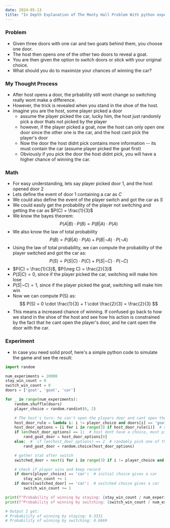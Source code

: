 ```yaml
---
date: 2024-05-13
title: "In Depth Explanation of The Monty Hall Problem With python experiment Code" 
---
```

### Problem
- Given three doors with one car and two goats behind them, you choose one door.
- The host then opens one of the other two doors to reveal a goat.
- You are then given the option to switch doors or stick with your original choice.
- What should you do to maximize your chances of winning the car?

### My Thought Process
- After host opens a door, the prbability still wont change so switching really wont make a difference.
- However, the trick is revealed when you stand in the shoe of the host.
- imagine you are the host, some player picked a door
  - assume the player picked the car, lucky him, the host just randomly pick a door thats not picked by the player
  - however, if the player picked a goat, now the host can only open one door since the other one is the car, and the host cant pick the player's door
  - Now the door the host didnt pick contains more information -- its must contain the car (assume player picked the goat first)
  - Obviously if you pick the door the host didnt pick, you will have a higher chance of winning the car.

### Math
- For easy understanding, lets say player picked door 1, and the host opened door 2
- Lets define the event of door 1 containing a car as $C$
- We could also define the event of the player switch and got the car as $S$
- We could easily get the probability of the player not switching and getting the car as $P(C) = \frac{1}{3}$
- We know the bayes theorem:
    $$
    P(A|B) \cdot P(B) = P(B|A) \cdot P(A)
    $$
- We also know the law of total probability
    $$
    P(B) = P(B|A) \cdot P(A) + P(B| \neg A) \cdot P(\neg A)
    $$
- Using the law of total probability, we can compute the probability of the player switched and got the car as:
    $$
    P(S) = P(S|C)\cdot P(C) + P(S| \neg C)\cdot P( \neg C)
    $$
- $P(C) = \frac{1}{3}$, $P(\neg C) = \frac{2}{3}$
- $P(S|C) = 0$, since if the player picked the car, switching will make him lose
- $P(S| \neg C) = 1$, since if the player picked the goat, switching will make him win
- Now we can compute P(S) as:
    $$
    P(S) = 0 \cdot \frac{1}{3} + 1 \cdot \frac{2}{3} = \frac{2}{3}
    $$
- This means a increased chance of winning. If confused go back to how we stand in the shoe of the host and see how his action is constrained by the fact that he cant open the player's door, and he cant open the door with the car.

### Experiment
- In case you need solid proof, here's a simple python code to simulate the game and see the result:

```python
import random

num_experiments = 10000
stay_win_count = 0
switch_win_count = 0
doors = ['goat', 'goat', 'car']

for _ in range(num_experiments):
    random.shuffle(doors)
    player_choice = random.randint(0, 2)

    # The host's turn: he can't open the players door and cant open the car door
    host_door_rule = lambda i: i != player_choice and doors[i] == 'goat'
    host_door_options = [i for i in range(3) if host_door_rule(i)]  # doors indices the host can pick from
    if len(host_door_options) == 1:  # host dont have a choice, must pick the goat
        rand_goat_door = host_door_options[0]
    else:  # `if len(host_door_options) == 2` # randomly pick one of the two goat doors
        rand_goat_door = random.choice(host_door_options)

    # gather stat after switch
    switched_door = next(i for i in range(3) if i != player_choice and i != rand_goat_door)

    # check if player wins and keep record
    if doors[player_choice] == 'car':  # initial choice gives a car
        stay_win_count += 1
    if doors[switched_door] == 'car':  # switched choice gives a car
        switch_win_count += 1

print(f"Probability of winning by staying: {stay_win_count / num_experiments}")
print(f"Probability of winning by switching: {switch_win_count / num_experiments}")

# Output I got:
# Probability of winning by staying: 0.3331
# Probability of winning by switching: 0.6669

```